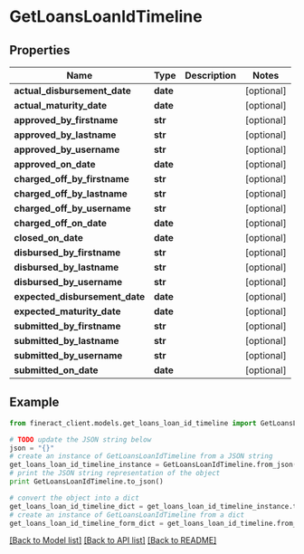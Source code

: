 # GetLoansLoanIdTimeline


## Properties

Name | Type | Description | Notes
------------ | ------------- | ------------- | -------------
**actual_disbursement_date** | **date** |  | [optional] 
**actual_maturity_date** | **date** |  | [optional] 
**approved_by_firstname** | **str** |  | [optional] 
**approved_by_lastname** | **str** |  | [optional] 
**approved_by_username** | **str** |  | [optional] 
**approved_on_date** | **date** |  | [optional] 
**charged_off_by_firstname** | **str** |  | [optional] 
**charged_off_by_lastname** | **str** |  | [optional] 
**charged_off_by_username** | **str** |  | [optional] 
**charged_off_on_date** | **date** |  | [optional] 
**closed_on_date** | **date** |  | [optional] 
**disbursed_by_firstname** | **str** |  | [optional] 
**disbursed_by_lastname** | **str** |  | [optional] 
**disbursed_by_username** | **str** |  | [optional] 
**expected_disbursement_date** | **date** |  | [optional] 
**expected_maturity_date** | **date** |  | [optional] 
**submitted_by_firstname** | **str** |  | [optional] 
**submitted_by_lastname** | **str** |  | [optional] 
**submitted_by_username** | **str** |  | [optional] 
**submitted_on_date** | **date** |  | [optional] 

## Example

```python
from fineract_client.models.get_loans_loan_id_timeline import GetLoansLoanIdTimeline

# TODO update the JSON string below
json = "{}"
# create an instance of GetLoansLoanIdTimeline from a JSON string
get_loans_loan_id_timeline_instance = GetLoansLoanIdTimeline.from_json(json)
# print the JSON string representation of the object
print GetLoansLoanIdTimeline.to_json()

# convert the object into a dict
get_loans_loan_id_timeline_dict = get_loans_loan_id_timeline_instance.to_dict()
# create an instance of GetLoansLoanIdTimeline from a dict
get_loans_loan_id_timeline_form_dict = get_loans_loan_id_timeline.from_dict(get_loans_loan_id_timeline_dict)
```
[[Back to Model list]](../README.md#documentation-for-models) [[Back to API list]](../README.md#documentation-for-api-endpoints) [[Back to README]](../README.md)


